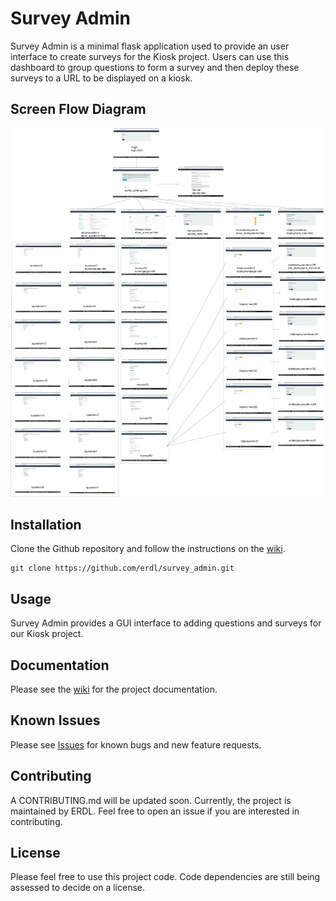 # Survey Admin
Survey Admin is a minimal flask application used to provide an user interface to create surveys for the Kiosk project.  Users can use this dashboard to group questions to form a survey and then deploy these surveys to a URL to be displayed on a kiosk.

## Screen Flow Diagram

![screen_flow_not_loaded](page_flow.jpg)

## Installation

Clone the Github repository and follow the instructions on the [wiki](https://github.com/erdl/survey_admin/wiki/Deploy-Locally).

```
git clone https://github.com/erdl/survey_admin.git
```

## Usage

Survey Admin provides a GUI interface to adding questions and surveys for our Kiosk project.

## Documentation

Please see the [wiki](https://github.com/erdl/survey_admin/wiki) for the project documentation.

## Known Issues

Please see [Issues](https://github.com/erdl/survey_admin/issues) for known bugs and new feature requests.

## Contributing

A CONTRIBUTING.md will be updated soon. Currently, the project is maintained by ERDL. Feel free to open an issue if you are interested in contributing.

## License

Please feel free to use this project code. Code dependencies are still being assessed to decide on a license.
